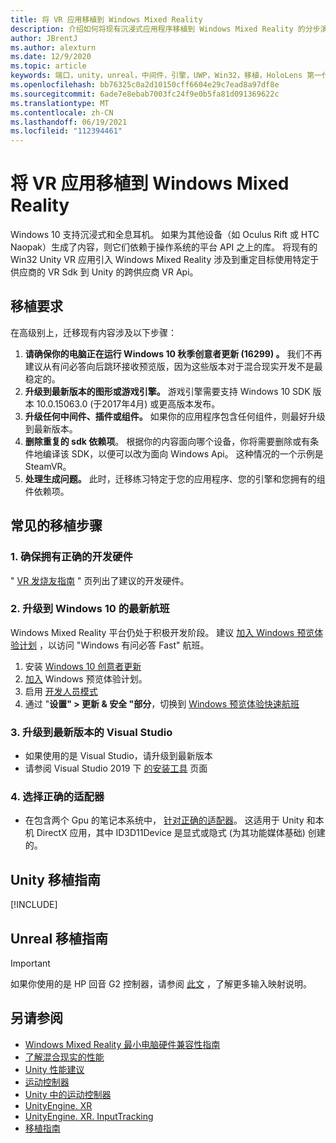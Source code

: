 ```yaml
---
title: 将 VR 应用移植到 Windows Mixed Reality
description: 介绍如何将现有沉浸式应用程序移植到 Windows Mixed Reality 的分步演练。
author: JBrentJ
ms.author: alexturn
ms.date: 12/9/2020
ms.topic: article
keywords: 端口，unity，unreal，中间件，引擎，UWP，Win32，移植，HoloLens 第一代，混合现实耳机，windows mixed reality 耳机，迁移，Windows 10，输入映射，
ms.openlocfilehash: bb76325c0a2d10150cff6604e29c7ead8a97df8e
ms.sourcegitcommit: 6ade7e8ebab7003fc24f9e0b5fa81d091369622c
ms.translationtype: MT
ms.contentlocale: zh-CN
ms.lasthandoff: 06/19/2021
ms.locfileid: "112394461"
---
```

# <a name="porting-vr-apps-to-windows-mixed-reality"></a>将 VR 应用移植到 Windows Mixed Reality

Windows 10 支持沉浸式和全息耳机。 如果为其他设备（如 Oculus Rift 或 HTC Naopak）生成了内容，则它们依赖于操作系统的平台 API 之上的库。 将现有的 Win32 Unity VR 应用引入 Windows Mixed Reality 涉及到重定目标使用特定于供应商的 VR Sdk 到 Unity 的跨供应商 VR Api。

## <a name="porting-requirements"></a>移植要求

在高级别上，迁移现有内容涉及以下步骤：
1. **请确保你的电脑正在运行 Windows 10 秋季创意者更新 (16299) 。** 我们不再建议从有问必答向后跳环接收预览版，因为这些版本对于混合现实开发不是最稳定的。
2. **升级到最新版本的图形或游戏引擎。** 游戏引擎需要支持 Windows 10 SDK 版本 10.0.15063.0 (于2017年4月) 或更高版本发布。
3. **升级任何中间件、插件或组件。** 如果你的应用程序包含任何组件，则最好升级到最新版本。
4. **删除重复的 sdk 依赖项**。 根据你的内容面向哪个设备，你将需要删除或有条件地编译该 SDK，以便可以改为面向 Windows Api。 这种情况的一个示例是 SteamVR。
5. **处理生成问题。** 此时，迁移练习特定于您的应用程序、您的引擎和您拥有的组件依赖项。

## <a name="common-porting-steps"></a>常见的移植步骤

### <a name="1-make-sure-you-have-the-right-development-hardware"></a>1. 确保拥有正确的开发硬件

" [VR 发烧友指南](/windows/mixed-reality/enthusiast-guide/windows-mixed-reality-minimum-pc-hardware-compatibility-guidelines) " 页列出了建议的开发硬件。

### <a name="2-upgrade-to-the-latest-flight-of-windows-10"></a>2. 升级到 Windows 10 的最新航班

Windows Mixed Reality 平台仍处于积极开发阶段。 建议 [加入 Windows 预览体验计划](https://insider.windows.com/) ，以访问 "Windows 有问必答 Fast" 航班。
1. 安装 [Windows 10 创意者更新](https://www.microsoft.com/software-download/windows10)
2. [加入](https://insider.windows.com/) Windows 预览体验计划。
3. 启用 [开发人员模式](/windows/uwp/get-started/enable-your-device-for-development)
4. 通过 "**设置" > 更新 & 安全 "部分**，切换到 [Windows 预览体验快速航班](/archive/blogs/uktechnet/joining-insider-preview)

### <a name="3-upgrade-to-the-most-recent-build-of-visual-studio"></a>3. 升级到最新版本的 Visual Studio
* 如果使用的是 Visual Studio，请升级到最新版本
* 请参阅 Visual Studio 2019 下 [的安装工具](../install-the-tools.md#installation-checklist) 页面

### <a name="4-choose-the-correct-adapter"></a>4. 选择正确的适配器
* 在包含两个 Gpu 的笔记本系统中， [针对正确的适配器](../native/rendering-in-directx.md#hybrid-graphics-pcs-and-mixed-reality-applications)。 这适用于 Unity 和本机 DirectX 应用，其中 ID3D11Device 是显式或隐式 (为其功能媒体基础) 创建的。

## <a name="unity-porting-guidance"></a>Unity 移植指南

[!INCLUDE[](includes/unity-porting-guidance.md)]

## <a name="unreal-porting-guidance"></a>Unreal 移植指南

> [!IMPORTANT]
> 如果你使用的是 HP 回音 G2 控制器，请参阅 [此文](../unreal/unreal-reverb-g2-controllers.md) ，了解更多输入映射说明。

## <a name="see-also"></a>另请参阅
* [Windows Mixed Reality 最小电脑硬件兼容性指南](/windows/mixed-reality/enthusiast-guide/windows-mixed-reality-minimum-pc-hardware-compatibility-guidelines)
* [了解混合现实的性能](../platform-capabilities-and-apis/understanding-performance-for-mixed-reality.md)
* [Unity 性能建议](../unity/performance-recommendations-for-unity.md)
* [运动控制器](../../design/motion-controllers.md)
* [Unity 中的运动控制器](../unity/motion-controllers-in-unity.md)
* [UnityEngine. XR](https://docs.unity3d.com/ScriptReference/XR.WSA.Input.InteractionManager.html)
* [UnityEngine. XR. InputTracking](https://docs.unity3d.com/ScriptReference/XR.InputTracking.html)
* [移植指南](porting-guides.md)